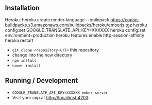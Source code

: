 ## Installation

Heroku:
heroku create render-language --buildpack https://codon-buildpacks.s3.amazonaws.com/buildpacks/heroku/emberjs.tgz
heroku config:set GOOGLE_TRANSLATE_API_KEY=XXXXXX
heroku config:set environment=production
heroku features:enable http-session-affinity
heroku restart

* `git clone <repository-url>` this repository
* change into the new directory
* `npm install`
* `bower install`

## Running / Development

* `GOOGLE_TRANSLATE_API_KEY=XXXXXX ember server`
* Visit your app at [http://localhost:4200](http://localhost:4200).
